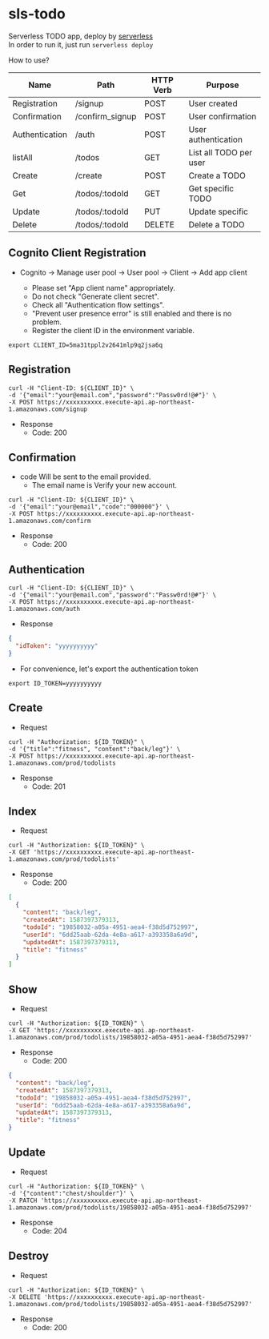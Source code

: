 # sls-todo


Serverless TODO app, deploy by [serverless](https://www.serverless.com/)  
In order to run it, just run `serverless deploy`




How to use?


| Name | Path | HTTP Verb | Purpose |
| --- | --- | --- | --- |
| Registration | /signup | POST | User created |
| Confirmation | /confirm_signup | POST | User confirmation |
| Authentication | /auth | POST | User authentication |
| listAll | /todos | GET | List all TODO per user |
| Create | /create | POST | Create a TODO  |
| Get | /todos/:todoId | GET | Get specific TODO |
| Update | /todos/:todoId | PUT | Update specific  |
| Delete | /todos/:todoId | DELETE | Delete a TODO |

## Cognito Client Registration

- Cognito → Manage user pool → User pool → Client → Add app client

  - Please set "App client name" appropriately.
  - Do not check "Generate client secret".
  - Check all "Authentication flow settings".
  - "Prevent user presence error" is still enabled and there is no problem.
  - Register the client ID in the environment variable.


```shell
export CLIENT_ID=5ma31tppl2v2641mlp9q2jsa6q
```

## Registration

```shell
curl -H "Client-ID: ${CLIENT_ID}" \
-d '{"email":"your@email.com","password":"Passw0rd!@#"}' \
-X POST https://xxxxxxxxxx.execute-api.ap-northeast-1.amazonaws.com/signup
```

- Response
  - Code: 200

## Confirmation

- code Will be sent to the email provided.
    - The email name is Verify your new account.

```shell
curl -H "Client-ID: ${CLIENT_ID}" \
-d '{"email":"your@email","code":"000000"}' \
-X POST https://xxxxxxxxxx.execute-api.ap-northeast-1.amazonaws.com/confirm
```

- Response
  - Code: 200

## Authentication

```shell
curl -H "Client-ID: ${CLIENT_ID}" \
-d '{"email":"your@email.com","password":"Passw0rd!@#"}' \
-X POST https://xxxxxxxxxx.execute-api.ap-northeast-1.amazonaws.com/auth
```

- Response

```json
{
  "idToken": "yyyyyyyyyy"
}
```

- For convenience, let's export the authentication token 

```shell
export ID_TOKEN=yyyyyyyyyy
```

## Create

- Request

```shell
curl -H "Authorization: ${ID_TOKEN}" \
-d '{"title":"fitness", "content":"back/leg"}' \
-X POST https://xxxxxxxxxx.execute-api.ap-northeast-1.amazonaws.com/prod/todolists
```

- Response
  - Code: 201

## Index

- Request

```shell
curl -H "Authorization: ${ID_TOKEN}" \
-X GET 'https://xxxxxxxxxx.execute-api.ap-northeast-1.amazonaws.com/prod/todolists'
```

- Response
  - Code: 200

```json
[
  {
    "content": "back/leg",
    "createdAt": 1587397379313,
    "todoId": "19858032-a05a-4951-aea4-f38d5d752997",
    "userId": "6dd25aab-62da-4e8a-a617-a393358a6a9d",
    "updatedAt": 1587397379313,
    "title": "fitness"
  }
]
```

## Show

- Request

```shell
curl -H "Authorization: ${ID_TOKEN}" \
-X GET 'https://xxxxxxxxxx.execute-api.ap-northeast-1.amazonaws.com/prod/todolists/19858032-a05a-4951-aea4-f38d5d752997'
```

- Response
  - Code: 200

```json
{
  "content": "back/leg",
  "createdAt": 1587397379313,
  "todoId": "19858032-a05a-4951-aea4-f38d5d752997",
  "userId": "6dd25aab-62da-4e8a-a617-a393358a6a9d",
  "updatedAt": 1587397379313,
  "title": "fitness"
}
```

## Update

- Request

```shell
curl -H "Authorization: ${ID_TOKEN}" \
-d '{"content":"chest/shoulder"}' \
-X PATCH 'https://xxxxxxxxxx.execute-api.ap-northeast-1.amazonaws.com/prod/todolists/19858032-a05a-4951-aea4-f38d5d752997'
```

- Response
  - Code: 204

## Destroy

- Request

```shell
curl -H "Authorization: ${ID_TOKEN}" \
-X DELETE 'https://xxxxxxxxxx.execute-api.ap-northeast-1.amazonaws.com/prod/todolists/19858032-a05a-4951-aea4-f38d5d752997'
```

- Response
  - Code: 200
